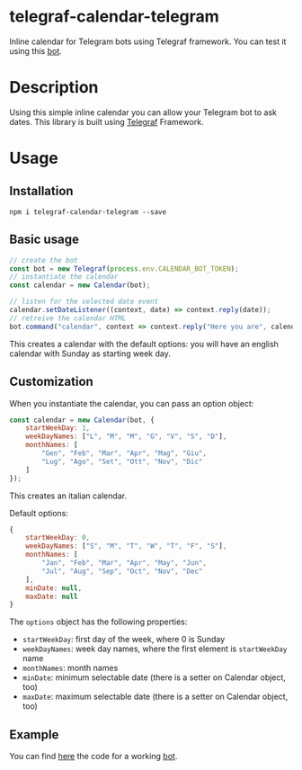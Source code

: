 # telegraf-calendar-telegram
Inline calendar for Telegram bots using Telegraf framework.
You can test it using this [bot](t.me/CalendarTelegrafBot.).

Description
================
Using this simple inline calendar you can allow your Telegram bot to ask dates. This library is built using [Telegraf](https://github.com/telegraf/telegraf) Framework.

Usage
================
Installation
---------------

```
npm i telegraf-calendar-telegram --save
```

Basic usage
---------------
```javascript
// create the bot
const bot = new Telegraf(process.env.CALENDAR_BOT_TOKEN);
// instantiate the calendar
const calendar = new Calendar(bot);

// listen for the selected date event
calendar.setDateListener((context, date) => context.reply(date));
// retreive the calendar HTML
bot.command("calendar", context => context.reply("Here you are", calendar.getCalendar()));
```

This creates a calendar with the default options: you will have an english calendar with Sunday as starting week day.

Customization
---------------
When you instantiate the calendar, you can pass an option object:

```javascript
const calendar = new Calendar(bot, {
	startWeekDay: 1,
	weekDayNames: ["L", "M", "M", "G", "V", "S", "D"],
	monthNames: [
		"Gen", "Feb", "Mar", "Apr", "Mag", "Giu",
		"Lug", "Ago", "Set", "Ott", "Nov", "Dic"
	]
});
```

This creates an italian calendar.

Default options:

```javascript
{
	startWeekDay: 0,
	weekDayNames: ["S", "M", "T", "W", "T", "F", "S"],
	monthNames: [
		"Jan", "Feb", "Mar", "Apr", "May", "Jun",
		"Jul", "Aug", "Sep", "Oct", "Nov", "Dec"
	],
	minDate: null,
	maxDate: null
}
```

The `options` object has the following properties:

- `startWeekDay`: first day of the week, where 0 is Sunday
- `weekDayNames`: week day names, where the first element is `startWeekDay` name
- `monthNames`: month names
- `minDate`: minimum selectable date (there is a setter on Calendar object, too)
- `maxDate`: maximum selectable date (there is a setter on Calendar object, too)


Example
-----------

You can find [here](./bot/index.js) the code for a working [bot](t.me/CalendarTelegrafBot.).
